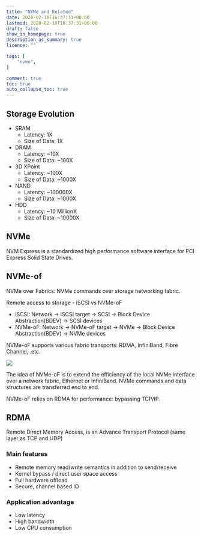 ```yaml
---
title: "NVMe and Related"
date: 2020-02-10T16:37:31+08:00
lastmod: 2020-02-10T16:37:31+08:00
draft: false
show_in_homepage: true
description_as_summary: true
license: ""

tags: [
    "nvme",
]

comment: true
toc: true
auto_collapse_toc: true
---
```


## Storage Evolution
- SRAM
    - Latency: 1X
    - Size of Data: 1X
- DRAM
    - Latency: ~10X
    - Size of Data: ~100X
- 3D XPoint
    - Latency: ~100X
    - Size of Data: ~1000X
- NAND
    - Latency: ~100000X
    - Size of Data: ~1000X
- HDD
    - Latency: ~10 MillionX
    - Size of Data: ~10000X

## NVMe
NVM Express is a standardized high performance software interface for PCI Express Solid State Drives.

## NVMe-of
NVMe over Fabrics: NVMe commands over storage networking fabric.

Remote access to storage - iSCSI vs NVMe-oF
- iSCSI: Network -> iSCSI target -> SCSI -> Block Device Abstraction(BDEV) -> SCSI devices
- NVMe-oF: Network -> NVMe-oF target -> NVMe -> Block Device Abstraction(BDEV) -> NVMe devices

NVMe-oF supports various fabric transports: RDMA, InfiniBand, Fibre Channel, .etc.

![](/forgetful/images/nvme-of-performance.png)

The idea of NVMe-oF is to extend the efficiency of the local NVMe interface over a network fabric, Ethernet or InfiniBand. NVMe commands and data structures are transferred end to end.

NVMe-oF relies on RDMA for performance: bypassing TCP/IP.

## RDMA

Remote Direct Memory Access, is an Advance Transport Protocol (same layer as TCP and UDP)

### Main features
- Remote memory read/write semantics in addition to send/receive
- Kernel bypass / direct user space access
- Full hardware offload
- Secure, channel based IO
  
### Application advantage
- Low latency
- High bandwidth
- Low CPU consumption